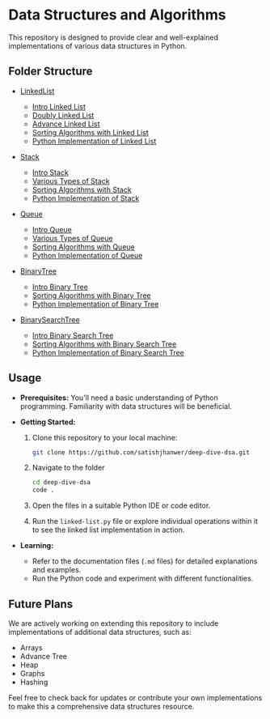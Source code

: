 # Data Structures and Algorithms

This repository is designed to provide clear and well-explained implementations of various data structures in Python.

## Folder Structure

- [LinkedList](LinkedList/)

  - [Intro Linked List](LinkedList/linked-list.md)
  - [Doubly Linked List](LinkedList/doubly-linked-list.md)
  - [Advance Linked List](LinkedList/advance-linked-list.md)
  - [Sorting Algorithms with Linked List](LinkedList/sorting-with-linked-list.md)
  - [Python Implementation of Linked List](LinkedList/linked-list.py)

- [Stack](Stack/)

  - [Intro Stack](Stack/stack.md)
  - [Various Types of Stack](Stack/types-of-stack.md)
  - [Sorting Algorithms with Stack](Stack/sorting-with-stack.md)
  - [Python Implementation of Stack](Stack/stack.py)

- [Queue](Queue/)

  - [Intro Queue](Queue/queue.md)
  - [Various Types of Queue](Queue/types-of-queue.md)
  - [Sorting Algorithms with Queue](Queue/sorting-with-queue.md)
  - [Python Implementation of Queue](Queue/queue.py)

- [BinaryTree](BinaryTree/)

  - [Intro Binary Tree](BinaryTree/binary-tree.md)
  - [Sorting Algorithms with Binary Tree](BinaryTree/sorting-with-binary-tree.md)
  - [Python Implementation of Binary Tree](BinaryTree/binary-tree.py)

- [BinarySearchTree](BinarySearchTree/)

  - [Intro Binary Search Tree](BinarySearchTree/binary-search-tree.md)
  - [Sorting Algorithms with Binary Search Tree](BinarySearchTree/sorting-with-binary-search-tree.md)
  - [Python Implementation of Binary Search Tree](BinarySearchTree/binary-search-tree.py)

## Usage

- **Prerequisites:** You'll need a basic understanding of Python programming. Familiarity with data structures will be beneficial.

- **Getting Started:**

  1. Clone this repository to your local machine:

     ```bash
     git clone https://github.com/satishjhanwer/deep-dive-dsa.git
     ```

  2. Navigate to the folder

     ```bash
     cd deep-dive-dsa
     code .
     ```

  3. Open the files in a suitable Python IDE or code editor.
  4. Run the `linked-list.py` file or explore individual operations within it to see the linked list implementation in action.

- **Learning:**
  - Refer to the documentation files (`.md` files) for detailed explanations and examples.
  - Run the Python code and experiment with different functionalities.

## Future Plans

We are actively working on extending this repository to include implementations of additional data structures, such as:

- Arrays
- Advance Tree
- Heap
- Graphs
- Hashing

Feel free to check back for updates or contribute your own implementations to make this a comprehensive data structures resource.
